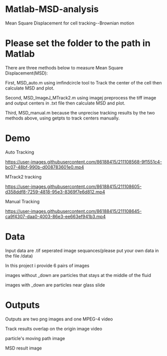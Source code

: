 # Matlab-MSD-analysis
Mean Square Displacement for cell tracking--Brownian motion

# Please set the folder to the path in Matlab

There are three methods below to measure Mean Square Displacement(MSD):

First, MSD_auto.m using imfindcircle tool to Track the center of the cell then calculate MSD and plot.

Second, MSD_ImageJ_MTrack2.m using imagej preprocess the tiff image and output centers in .txt file then calculate MSD and plot.

Third, MSD_manual.m because the unprecise tracking results by the two methods above, using getpts to track centers manually.

# Demo

Auto Tracking

https://user-images.githubusercontent.com/86188415/211108568-9f1551c4-bc07-48bf-990b-d008783601e0.mp4

MTrack2 tracking

https://user-images.githubusercontent.com/86188415/211108605-d358ddf8-7259-4818-95e3-8369f7e6d812.mp4

Manual Tracking

https://user-images.githubusercontent.com/86188415/211108645-ca9f4307-daa0-4003-86e3-ee663ef941b3.mp4

# Data

Input data are .tif seperated image sequances(please put your own data in the file /data)

In this project i provide 6 pairs of images

images without _down are particles that stays at the middle of the fluid

images with _down are particles near glass slide

# Outputs

Outputs are two png images and one MPEG-4 video

Track results overlap on the origin image video

particle's moving path image

MSD result image
